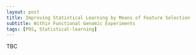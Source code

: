 ```yaml
---
layout: post
title: Improving Statistical Learning by Means of Feature Selection
subtitle: Within Functional Genomic Experiments
tags: [POS, Statistical-learning]
---
```

<p align="justify">
TBC
</p>